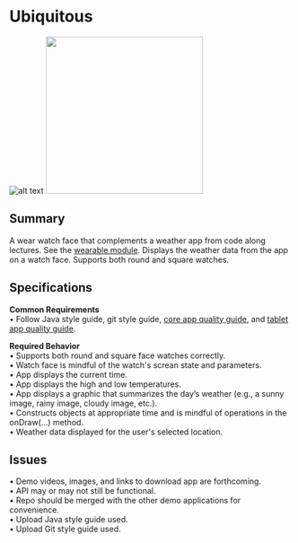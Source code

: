 # Ubiquitous

![alt text][squarewatchface]
<img src="https://github.com/DaceyE/Ubiquitous/blob/master/wearable/src/main/res/drawable-nodpi/preview_digital_circular.png?raw=true" height="280px" />


## Summary
A wear watch face that complements a weather app from code along lectures.  See the [wearable module][1].  Displays the weather data from the app on a watch face.  Supports both round and square watches.


## Specifications
**Common Requirements**  
•  Follow Java style guide, git style guide, [core app quality guide][2], and [tablet app quality guide][3].

**Required Behavior**  
•  Supports both round and square face watches correctly.  
•  Watch face is mindful of the watch's screan state and parameters.  
•  App displays the current time.  
•  App displays the high and low temperatures.  
•  App displays a graphic that summarizes the day’s weather (e.g., a sunny image, rainy image, cloudy image, etc.).  
•  Constructs objects at appropriate time and is mindful of operations in the onDraw(...) method.  
•  Weather data displayed for the user's selected location.  


## Issues
•  Demo videos, images, and links to download app are forthcoming.   
•  API may or may not still be functional.   
•  Repo should be merged with the other demo applications for convenience.  
•  Upload Java style guide used.  
•  Upload Git style guide used. 



[squarewatchface]: https://github.com/DaceyE/Ubiquitous/blob/master/wearable/src/main/res/drawable-nodpi/preview_digital.png?raw=true
[1]: https://github.com/DaceyE/Ubiquitous/tree/master/wearable
[2]: https://developer.android.com/docs/quality-guidelines/core-app-quality
[3]: https://developer.android.com/docs/quality-guidelines/tablet-app-quality
